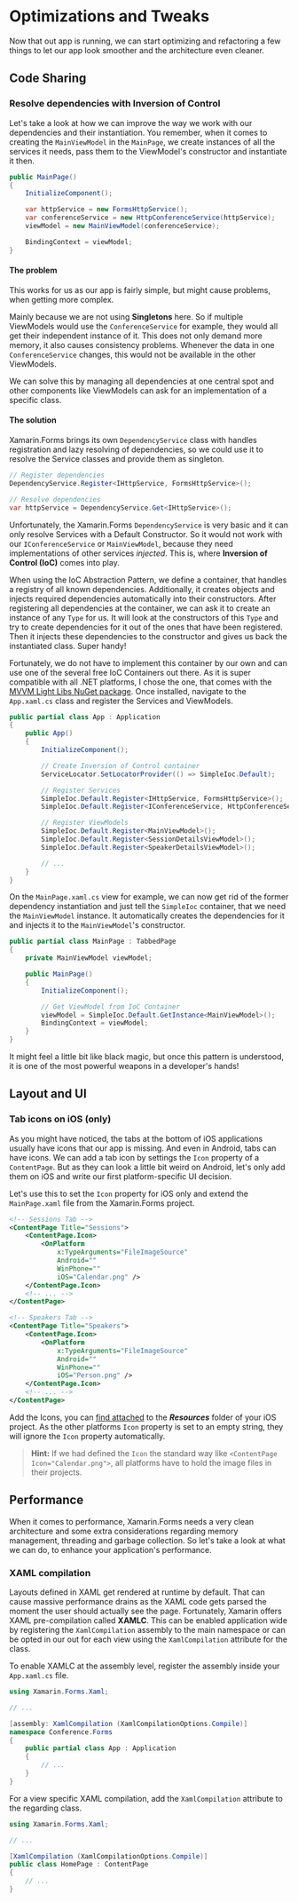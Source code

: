 # Optimizations and Tweaks
Now that out app is running, we can start optimizing and refactoring a few things to let our app look smoother and the architecture even cleaner.

## Code Sharing
### Resolve dependencies with Inversion of Control
Let's take a look at how we can improve the way we work with our dependencies and their instantiation. You remember, when it comes to creating the `MainViewModel` in the `MainPage`, we create instances of all the services it needs, pass them to the ViewModel's constructor and instantiate it then.

```csharp
public MainPage()
{
    InitializeComponent();

    var httpService = new FormsHttpService();
    var conferenceService = new HttpConferenceService(httpService);
    viewModel = new MainViewModel(conferenceService);

    BindingContext = viewModel;
}
```

#### The problem
This works for us as our app is fairly simple, but might cause problems, when getting more complex.

Mainly because we are not using **Singletons** here. So if multiple ViewModels would use the `ConferenceService` for example, they would all get their independent instance of it. This does not only demand more memory, it also causes consistency problems. Whenever the data in one `ConferenceService` changes, this would not be available in the other ViewModels.

We can solve this by managing all dependencies at one central spot and other components like ViewModels can ask for an implementation of a specific class.

#### The solution
Xamarin.Forms brings its own `DependencyService` class with handles registration and lazy resolving of dependencies, so we could use it to resolve the Service classes and provide them as singleton.

```csharp
// Register dependencies
DependencyService.Register<IHttpService, FormsHttpService>();

// Resolve dependencies
var httpService = DependencyService.Get<IHttpService>();
```

Unfortunately, the Xamarin.Forms `DependencyService` is very basic and it can only resolve Services with a Default Constructor. So it would not work with our `IConferenceService` or `MainViewModel`, because they need implementations of other services *injected*. This is, where **Inversion of Control (IoC)** comes into play.

When using the IoC Abstraction Pattern, we define a container, that handles a registry of all known dependencies. Additionally, it creates objects and injects required dependencies automatically into their constructors. After registering all dependencies at the container, we can ask it to create an instance of any `Type` for us. It will look at the constructors of this `Type` and try to create dependencies for it out of the ones that have been registered. Then it injects these dependencies to the constructor and gives us back the instantiated class. Super handy!

Fortunately, we do not have to implement this container by our own and can use one of the several free IoC Containers out there. As it is super compatible with all .NET platforms, I chose the one, that comes with the [MVVM Light Libs NuGet package](https://www.nuget.org/packages/MvvmLightLibs/). Once installed, navigate to the `App.xaml.cs` class and register the Services and ViewModels.

```csharp
public partial class App : Application
{
    public App()
    {
        InitializeComponent();

        // Create Inversion of Control container
        ServiceLocator.SetLocatorProvider(() => SimpleIoc.Default);

        // Register Services
        SimpleIoc.Default.Register<IHttpService, FormsHttpService>();
        SimpleIoc.Default.Register<IConferenceService, HttpConferenceService>();

        // Register ViewModels
        SimpleIoc.Default.Register<MainViewModel>();
        SimpleIoc.Default.Register<SessionDetailsViewModel>();
        SimpleIoc.Default.Register<SpeakerDetailsViewModel>();

        // ...
    }
}
```

On the `MainPage.xaml.cs` view for example, we can now get rid of the former dependency instantiation and just tell the `SimpleIoc` container, that we need the `MainViewModel` instance. It automatically creates the dependencies for it and injects it to the `MainViewModel`'s constructor. 

```csharp
public partial class MainPage : TabbedPage
{
    private MainViewModel viewModel;

    public MainPage()
    {
        InitializeComponent();

        // Get ViewModel from IoC Container
        viewModel = SimpleIoc.Default.GetInstance<MainViewModel>();
        BindingContext = viewModel;
    }
}
```

It might feel a little bit like black magic, but once this pattern is understood, it is one of the most powerful weapons in a developer's hands! 

## Layout and UI
### Tab icons on iOS (only)
As you might have noticed, the tabs at the bottom of iOS applications usually have icons that our app is missing. And even in Android, tabs can have icons. We can add a tab icon by settings the `Icon` property of a `ContentPage`. But as they can look a little bit weird on Android, let's only add them on iOS and write our first platform-specific UI decision.

Let's use this to set the `Icon` property for iOS only and extend the `MainPage.xaml` file from the Xamarin.Forms project.

```xml
<!-- Sessions Tab -->
<ContentPage Title="Sessions">
    <ContentPage.Icon>
        <OnPlatform
            x:TypeArguments="FileImageSource"
            Android=""
            WinPhone=""
            iOS="Calendar.png" />
    </ContentPage.Icon>
    <!-- ... -->
</ContentPage>

<!-- Speakers Tab -->
<ContentPage Title="Speakers">
    <ContentPage.Icon>
        <OnPlatform
            x:TypeArguments="FileImageSource"
            Android=""
            WinPhone=""
            iOS="Person.png" />
    </ContentPage.Icon>
    <!-- ... -->
</ContentPage>
```

Add the Icons, you can [find attached](/Icons) to the ***Resources*** folder of your iOS project. As the other platforms `Icon` property is set to an empty string, they will ignore the `Icon` property automatically.

> **Hint:** If we had defined the `Icon` the standard way like `<ContentPage Icon="Calendar.png">`, all platforms have to hold the image files in their projects.


## Performance
When it comes to performance, Xamarin.Forms needs a very clean architecture and some extra considerations regarding memory management, threading and garbage collection. So let's take a look at what we can do, to enhance your application's performance.

### XAML compilation
Layouts defined in XAML get rendered at runtime by default. That can cause massive performance drains as the XAML code gets parsed the moment the user should actually see the page. Fortunately, Xamarin offers XAML pre-compilation called **XAMLC**. This can be enabled application wide by registering the `XamlCompilation` assembly to the main namespace or can be opted in our out for each view using the `XamlCompilation` attribute for the class.

To enable XAMLC at the assembly level, register the assembly inside your `App.xaml.cs` file.

```csharp
using Xamarin.Forms.Xaml;

// ...

[assembly: XamlCompilation (XamlCompilationOptions.Compile)]
namespace Conference.Forms
{
    public partial class App : Application
    {
        // ...
    }
}
```

For a view specific XAML compilation, add the `XamlCompilation` attribute to the regarding class.

```csharp
using Xamarin.Forms.Xaml;

// ...

[XamlCompilation (XamlCompilationOptions.Compile)]
public class HomePage : ContentPage
{
    // ...
}
```